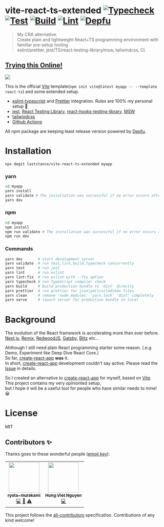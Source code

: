 # vite-react-ts-extended [![Typecheck](https://github.com/laststance/vite-react-ts-extended/actions/workflows/typecheck.yml/badge.svg)](https://github.com/laststance/vite-react-ts-extended/actions/workflows/typecheck.yml) [![Test](https://github.com/laststance/vite-react-ts-extended/actions/workflows/test.yml/badge.svg)](https://github.com/laststance/vite-react-ts-extended/actions/workflows/test.yml) [![Build](https://github.com/laststance/vite-react-ts-extended/actions/workflows/build.yml/badge.svg)](https://github.com/laststance/vite-react-ts-extended/actions/workflows/build.yml) [![Lint](https://github.com/laststance/vite-react-ts-extended/actions/workflows/lint.yml/badge.svg)](https://github.com/laststance/vite-react-ts-extended/actions/workflows/lint.yml) [![Depfu](https://badges.depfu.com/badges/6c7775918ccc8647160750e168617a65/overview.svg)](https://depfu.com/github/laststance/vite-react-ts-extended?project_id=32682)

> My CRA alternative.  
> Create plain and lightweight React+TS programming environment with familiar pre-setup tooling  
> eslint/prettier, jest/TS/react-testing-library/msw, tailwindcss, CI.

## [Trying this Online!](https://codesandbox.io/s/vite-react-ts-extended-cbgyfz?file=/src/App.tsx)

<img src="https://digital3.nyc3.cdn.digitaloceanspaces.com/ext.png" />

This is the official [Vite](https://vitejs.dev/) template(`npm init vite@latest myapp -- --template react-ts`) and some extended setup.

- [eslint-typescript](https://github.com/typescript-eslint/typescript-eslint) and [Prettier](https://prettier.io/) integration. Rules are 100% my personal setup 💅
- [jest](https://jestjs.io/), [React Testing Library](https://testing-library.com/docs/react-testing-library/intro/), [react-hooks-testing-library](https://github.com/testing-library/react-hooks-testing-library), [MSW](https://mswjs.io/)
- [tailwindcss](https://tailwindcss.com/)
- [Github Actions](https://github.com/features/actions)

All npm package are keeping least release version powered by [Depfu](https://depfu.com/).

# Installation

```
npx degit laststance/vite-react-ts-extended myapp
```

### yarn

```sh
cd myapp
yarn install
yarn validate # The installation was successful if no error occurs after running 'validate'.
yarn dev
```

### npm

```sh
cd myapp
npm install
npm run validate # The installation was successful if no error occurs after running 'validate'.
npm run dev
```

### Commands

```sh
yarn dev       # start development server
yarn validate  # run test,lint,build,typecheck concurrently
yarn test      # run jest
yarn lint      # run eslint
yarn lint:fix  # run eslint with --fix option
yarn typecheck # run TypeScript compiler check
yarn build     # build production bundle to 'dist' directly
yarn prettier  # run prettier for json|yml|css|md|mdx files
yarn clean     # remove 'node_modules' 'yarn.lock' 'dist' completely
yarn serve     # launch server for production bundle in local
```


# Background

The evolution of the React framework is accelerating more than ever before.  
[Next.js](https://nextjs.org/), [Remix](https://remix.run/), [RedwoodJS](https://redwoodjs.com/), [Gatsby](https://www.gatsbyjs.com/), [Blitz](https://blitzjs.com/) etc...

Ahthough I still need plain React programming starter some reason. (.e.g Demo, Experiment like Deep Dive React Core.)  
So far, [create-react-app](https://github.com/facebook/create-react-app) **was** it.  
In short, [create-react-app](https://github.com/facebook/create-react-app) development couldn't say active. Please read the [Issue](https://github.com/facebook/create-react-app/issues/11180) in details.

So I created an alternative to [create-react-app](https://github.com/facebook/create-react-app) for myself, based on [Vite](https://github.com/facebook/create-react-app).  
This project contains my very opinionted setup,  
but I hope it will be a useful tool for people who have similar needs to mine! 😀

# License

MIT

## Contributors ✨

Thanks goes to these wonderful people ([emoji key](https://allcontributors.org/docs/en/emoji-key)):

<!-- ALL-CONTRIBUTORS-LIST:START - Do not remove or modify this section -->
<!-- prettier-ignore-start -->
<!-- markdownlint-disable -->
<table>
  <tr>
    <td align="center"><a href="http://ryota-murakami.github.io/"><img src="https://avatars1.githubusercontent.com/u/5501268?s=400&u=7bf6b1580b95930980af2588ef0057f3e9ec1ff8&v=4?s=100" width="100px;" alt=""/><br /><sub><b>ryota-murakami</b></sub></a><br /><a href="https://github.com/laststance/vite-react-ts-extended/commits?author=ryota-murakami" title="Code">💻</a> <a href="https://github.com/laststance/vite-react-ts-extended/commits?author=ryota-murakami" title="Documentation">📖</a> <a href="https://github.com/laststance/vite-react-ts-extended/commits?author=ryota-murakami" title="Tests">⚠️</a></td>
    <td align="center"><a href="https://hung.dev"><img src="https://avatars.githubusercontent.com/u/8603085?v=4?s=100" width="100px;" alt=""/><br /><sub><b>Hung Viet Nguyen</b></sub></a><br /><a href="https://github.com/laststance/vite-react-ts-extended/commits?author=nvh95" title="Code">💻</a></td>
  </tr>
</table>

<!-- markdownlint-restore -->
<!-- prettier-ignore-end -->

<!-- ALL-CONTRIBUTORS-LIST:END -->

This project follows the [all-contributors](https://github.com/all-contributors/all-contributors) specification. Contributions of any kind welcome!
